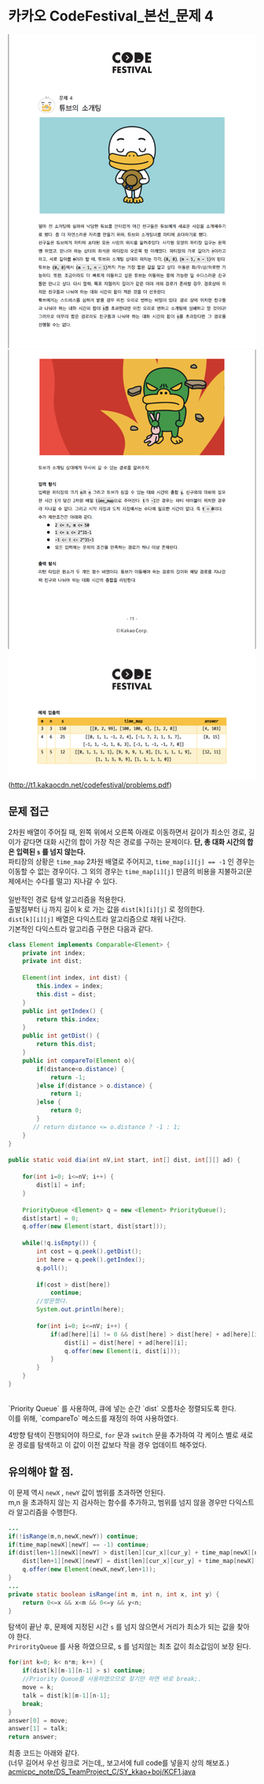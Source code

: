 # 카카오 CodeFestival_본선_문제 4
![KCF1_1](./kakao_CF1_1.png)
![KCF1_2](./kakao_CF1_2.png)
![KCF1_3](./kakao_CF1_3.png)(http://t1.kakaocdn.net/codefestival/problems.pdf)

## 문제 접근
2차원 배열이 주어질 때, 왼쪽 위에서 오른쪽 아래로 이동하면서 길이가 최소인 경로, 길이가 같다면 대화 시간의 합이 가장 작은 경로를 구하는 문제이다. **단, 총 대화 시간의 합은 입력된 `s` 를 넘지 않는다.** <br>
파티장의 상황은 `time_map` 2차원 배열로 주어지고, `time_map[i][j] == -1` 인 경우는 이동할 수 없는 경우이다. 
그 외의 경우는 `time_map[i][j]` 만큼의 비용을 지불하고(문제에서는 수다를 떨고) 지나갈 수 있다. <br>
<br>
일반적인 경로 탐색 알고리즘을 적용한다. <br>
출발점부터 i,j 까지 길이 k 로 가는 값을 `dist[k][i][j]` 로 정의한다.  
`dist[k][i][j]` 배열은 다익스트라 알고리즘으로 채워 나간다. <br>
기본적인 다익스트라 알고리즘 구현은 다음과 같다.  
```Java
class Element implements Comparable<Element> {
	private int index;
	private int dist;

	Element(int index, int dist) {
		this.index = index;
		this.dist = dist;
	}
	public int getIndex() {
		return this.index;
	}
	public int getDist() {
		return this.dist;
	}
	public int compareTo(Element o){
		if(distance<o.distance) {
			return -1;
		}else if(distance > o.distance) {
			return 1;
		}else {
			return 0;
		}
       // return distance <= o.distance ? -1 : 1;
    }
}

public static void dia(int nV,int start, int[] dist, int[][] ad) {

	for(int i=0; i<=nV; i++) {
		dist[i] = inf;
	}		

	PriorityQueue <Element> q = new <Element> PriorityQueue();
	dist[start] = 0;
	q.offer(new Element(start, dist[start]));

	while(!q.isEmpty()) {
		int cost = q.peek().getDist();
		int here = q.peek().getIndex();
		q.poll();

		if(cost > dist[here])
			continue;
		//방문했다.
		System.out.println(here);

		for(int i=0; i<=nV; i++) {
			if(ad[here][i] != 0 && dist[here] > dist[here] + ad[here][i]) {
				dist[i] = dist[here] + ad[here][i];
				q.offer(new Element(i, dist[i]));
			}
		}
	}
}
```
<br>
`Priority Queue` 를 사용하여, 큐에 넣는 순간 `dist` 오름차순 정렬되도록 한다.<br>
이를 위해, `compareTo` 메소드를 재정의 하여 사용하였다. <br>

4방향 탐색이 진행되어야 하므로, `for` 문과 `switch` 문을 추가하여 각 케이스 별로 새로운 경로를 탐색하고 이 값이 이전 값보다 작을 경우 업데이트 해주었다.

## 유의해야 할 점.
이 문제 역시 `newX` , `newY` 값이 범위를 초과하면 안된다. <br>
m,n 을 초과하지 않는 지 검사하는 함수를 추가하고, 범위를 넘지 않을 경우만 다익스트라 알고리즘을 수행한다.

```Java
...
if(!isRange(m,n,newX,newY)) continue;
if(time_map[newX][newY] == -1) continue;
if(dist[len+1][newX][newY] > dist[len][cur_x][cur_y] + time_map[newX][newY]) {
	dist[len+1][newX][newY] = dist[len][cur_x][cur_y] + time_map[newX][newY];
	q.offer(new Element(newX,newY,len+1));
}
...
private static boolean isRange(int m, int n, int x, int y) {
	return 0<=x && x<m && 0<=y && y<n;
}
```

탐색이 끝난 후, 문제에 지정된 시간 `s`  를 넘지 않으면서 거리가 최소가 되는 값을 찾아야 한다.  
`PrirorityQueue` 를 사용 하였으므로, s 를 넘지않는 최초 값이 최소값임이 보장 된다. <br>

```Java
for(int k=0; k< n*m; k++) {
	if(dist[k][m-1][n-1] > s) continue;
	//Priority Queue를 사용하였으므로 찾기만 하면 바로 break;.
	move = k;
	talk = dist[k][m-1][n-1];
	break;
}
answer[0] = move;
answer[1] = talk;
return answer;
```

최종 코드는 아래와 같다. <br>
(너무 길어서 우선 링크로 거는데,, 보고서에 full code를 넣을지 상의 해보죠.) <br>
[acmicpc_note/DS_TeamProject_C/SY_kkao+boj/KCF1.java](url)
